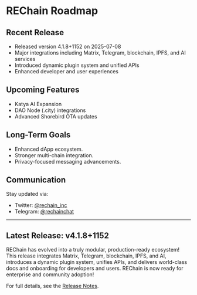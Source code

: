 # REChain Roadmap

## Recent Release

- Released version 4.1.8+1152 on 2025-07-08
- Major integrations including Matrix, Telegram, blockchain, IPFS, and AI services
- Introduced dynamic plugin system and unified APIs
- Enhanced developer and user experiences

## Upcoming Features

- Katya AI Expansion
- DAO Node (.city) integrations
- Advanced Shorebird OTA updates

## Long-Term Goals

- Enhanced dApp ecosystem.
- Stronger multi-chain integration.
- Privacy-focused messaging advancements.

## Communication

Stay updated via:
- Twitter: [@rechain_inc](https://x.com/rechain_inc)
- Telegram: [@rechainchat](https://t.me/rechainchat)

---

## Latest Release: v4.1.8+1152

REChain has evolved into a truly modular, production-ready ecosystem! This release integrates Matrix, Telegram, blockchain, IPFS, and AI, introduces a dynamic plugin system, unifies APIs, and delivers world-class docs and onboarding for developers and users. REChain is now ready for enterprise and community adoption!

For full details, see the [Release Notes](RELEASE_NOTES.md).
